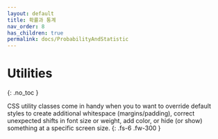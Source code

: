```yaml
---
layout: default
title: 확률과 통계
nav_order: 8
has_children: true
permalink: docs/ProbabilityAndStatistic
---
```


# Utilities
{: .no_toc }

CSS utility classes come in handy when you to want to override default styles to create additional whitespace (margins/padding), correct unexpected shifts in font size or weight, add color, or hide (or show) something at a specific screen size.
{: .fs-6 .fw-300 }
